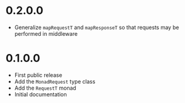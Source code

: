 # 0.2.0.0

* Generalize `mapRequestT` and `mapResponseT` so that requests may be performed in middleware

# 0.1.0.0

* First public release
* Add the `MonadRequest` type class
* Add the `RequestT` monad
* Initial documentation
